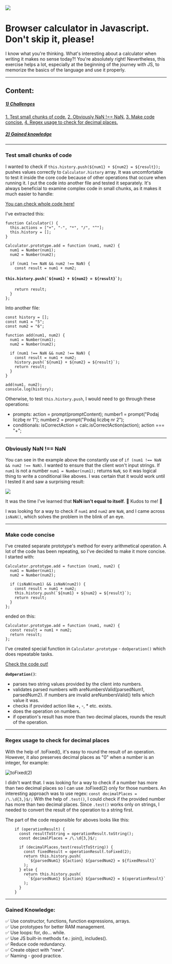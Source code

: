 ![](./README-assets/task-js-basics.png)
# Browser calculator in Javascript. Don't skip it, please!

I know what you're thinking. What's interesting about a calculator when writing it makes no sense today?! You're absolutely right! Nevertheless, this exercise helps a lot, especially at the beginning of the journey with JS, to memorize the basics of the language and use it properly.

---
## Content:
##### [1) Challenges](#####Challenges)
[1. Test small chunks of code.](#test-small-chunks-of-code)
[2. Obviously NaN !== NaN.](#obviously-nan--nan)
[3. Make code concise.](#make-code-concise)
[4. Regex usage to check for decimal places.](#regex-usage-to-check-for-decimal-places)

##### [2) Gained knowledge](#gained-knowledge)

---
### Test small chunks of code
I wanted to check if `this.history.push(${num1} + ${num2} = ${result});` pushes values correctly to `Calculator.history` array.
It was uncomfortable to test it inside the core code because of other operations that occure when running it. I put the code into another file and tested it separately. It's always beneficial to examine complex code in small chunks, as it makes it much easier to handle:

[You can check whole code here!](https://github.com/devmentor-pl/task-js-basics/blob/8e6069fe5f05b9c693ce10acb09b491add600976/js/app.js)

I've extracted this:
```
function Calculator() {
  this.actions = ["+", "-", "*", "/", "^"];
  this.history = [];
}

Calculator.prototype.add = function (num1, num2) {
  num1 = Number(num1);
  num2 = Number(num2);

  if (num1 !== NaN && num2 !== NaN) {
    const result = num1 + num2;
```
#### ```this.history.push(`${num1} + ${num2} = ${result}`);```
```
    return result;
  }
};
```
Into another file:
```
const history = [];
const num1 = "5";
const num2 = "6";

function add(num1, num2) {
  num1 = Number(num1);
  num2 = Number(num2);

  if (num1 !== NaN && num2 !== NaN) {
    const result = num1 + num2;
    history.push(`${num1} + ${num2} = ${result}`);
    return result;
  }
}

add(num1, num2);
console.log(history);
```

Otherwise, to test `this.history.push`, I would need to go through these operations:
- prompts:
action = prompt(promptContent);
number1 = prompt("Podaj liczbę nr 1");
number2 = prompt("Podaj liczbę nr 2");
- conditionals:
isCorrectAction = calc.isCorrectAction(action);
action === "+";

---
### Obviously NaN !== NaN
You can see in the example above the constantly use of `if (num1 !== NaN && num2 !== NaN)`. I wanted to ensure that the client won't input strings. If `num1` is not a number `num1 = Number(num1);` returns `NaN`, so it was logical thing to write a conditional like aboves. I was certain that it would work until I tested it and saw a surprising result:

![](./README-assets/NaN-doesn't-equal.png)

It was the time I've learned that **NaN isn't equal to itself**. :confetti_ball: Kudos to me! :tada:

I was looking for a way to check if `num1` and `num2` are `NaN`, and I came across `isNaN()`, which solves the problem in the blink of an eye.

---
### Make code concise

I've created separate prototype's method for every arithmetical operation. A lot of the code has been repeating, so I've decided to make it more concise. I started with:
```
Calculator.prototype.add = function (num1, num2) {
  num1 = Number(num1);
  num2 = Number(num2);

  if (isNaN(num1) && isNaN(num2)) {
    const result = num1 + num2;
    this.history.push(`${num1} + ${num2} = ${result}`);
    return result;
  }
};
```
ended on this:
```
Calculator.prototype.add = function (num1, num2) {
  const result = num1 + num2;
  return result;
};
```
I've created special function in `Calculator.prototype` - `doOperation()` which does repeatable tasks.

[Check the code out!](https://github.com/devmentor-pl/task-js-basics/blob/8e6069fe5f05b9c693ce10acb09b491add600976/js/app.js)

**`doOperation()`**:

- parses two string values provided by the client into numbers.
- validates parsed numbers with areNumbersValid(parsedNum1, parsedNum2).
  if numbers are invalid areNumbersValid() tells which value it was.
- checks if provided action like +, -, * etc. exists.
- does the operation on numbers.
- if operation's result has more than two decimal places, rounds the result of the operation.

---
### Regex usage to check for decimal places

With the help of .toFixed(), it's easy to round the result of an operation. However, it also preserves decimal places as "0" when a number is an integer, for example:

![toFixed(2)](./README-assets/toFixed.png)

I didn't want that. I was looking for a way to check if a number has more than two decimal places so I can use .toFixed(2) only for those numbers. An interesting approach was to use regex: `const decimalPlaces = /\.\d{3,}$/;` With the help of `.test()`, I could check if the provided number has more than two decimal places. Since `.test()` works only on strings, I needed to convert the result of the operation to a string first.

The part of the code responsible for aboves looks like this:

```
    if (operationResult) {
      const resultToString = operationResult.toString();
      const decimalPlaces = /\.\d{3,}$/;

      if (decimalPlaces.test(resultToString)) {
        const fixedResult = operationResult.toFixed(2);
        return this.history.push(
          `${parsedNum1} ${action} ${parsedNum2} = ${fixedResult}`
        );
      } else {
        return this.history.push(
          `${parsedNum1} ${action} ${parsedNum2} = ${operationResult}`
        );
      }
    }
```

---
### Gained Knowledge:
:white_check_mark: Use constructor, functions, function expressions, arrays.<br>
:white_check_mark: Use prototypes for better RAM management.<br>
:white_check_mark: Use loops: for, do... while.<br>
:white_check_mark: Use JS built-in methods f.e.: join(), includes().<br>
:white_check_mark: Reduce code redundancy.<br>
:white_check_mark: Create object with "new".<br>
:white_check_mark: Naming - good practice.